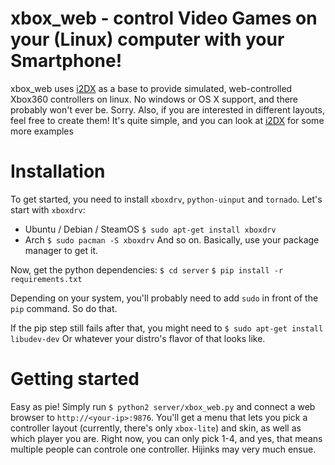 xbox_web - control Video Games on your (Linux) computer with your Smartphone!
=============

xbox_web uses [i2DX](https://github.com/dtinth/i2DX) as a base to provide simulated, web-controlled Xbox360 controllers on linux. No windows or OS X support, and there probably won't ever be. Sorry. Also, if you are interested in different layouts, feel free to create them! It's quite simple, and you can look at [i2DX](https://github.com/dtinth/i2DX) for some more examples

Installation
===============

To get started, you need to install `xboxdrv`, `python-uinput` and `tornado`. Let's start with `xboxdrv`:

* Ubuntu / Debian / SteamOS
`$ sudo apt-get install xboxdrv`
* Arch
`$ sudo pacman -S xboxdrv`
And so on. Basically, use your package manager to get it.

Now, get the python dependencies:
`$ cd server`
`$ pip install -r requirements.txt`

Depending on your system, you'll probably need to add `sudo` in front of the `pip` command. So do that.

If the pip step still fails after that, you might need to
`$ sudo apt-get install libudev-dev`
Or whatever your distro's flavor of that looks like.

Getting started
============

Easy as pie! Simply run
`$ python2 server/xbox_web.py`
and connect a web browser to `http://<your-ip>:9876`. You'll get a menu that lets you pick a controller layout (currently, there's only `xbox-lite`) and skin, as well as which player you are.
Right now, you can only pick 1-4, and yes, that means multiple people can controle one controller. Hijinks may very much ensue.